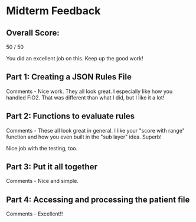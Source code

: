 # Midterm Feedback

## Overall Score: 
50 / 50

You did an excellent job on this.  Keep up the good work!


## Part 1: Creating a JSON Rules File
Comments - Nice work.  They all look great.  I especially like how you handled FiO2.  That was different than what I did, but I like it a lot!

## Part 2: Functions to evaluate rules
Comments - These all look great in general.  I like your "score with range" function and how you even built in the "sub layer" idea.  Superb!

Nice job with the testing, too.

## Part 3: Put it all together
Comments - Nice and simple.

## Part 4: Accessing and processing the patient file
Comments - Excellent!!
